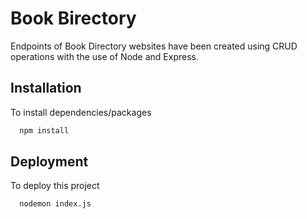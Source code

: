 
# Book Birectory

Endpoints of Book Directory websites have been created using CRUD operations with the use of Node and Express.


## Installation

To install dependencies/packages 

```bash
  npm install
``` 

## Deployment

To deploy this project

```bash
  nodemon index.js
```